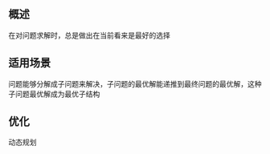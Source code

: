 ## 概述
在对问题求解时，总是做出在当前看来是最好的选择

## 适用场景
问题能够分解成子问题来解决，子问题的最优解能递推到最终问题的最优解，这种子问题最优解成为最优子结构

## 优化
动态规划
